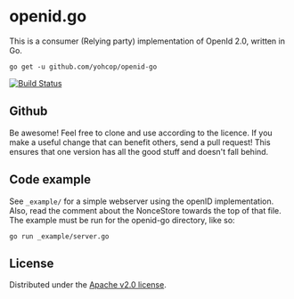 # openid.go

This is a consumer (Relying party) implementation of OpenId 2.0,
written in Go.

    go get -u github.com/yohcop/openid-go

[![Build Status](https://travis-ci.org/yohcop/openid-go.svg?branch=master)](https://travis-ci.org/yohcop/openid-go)

## Github

Be awesome! Feel free to clone and use according to the licence.
If you make a useful change that can benefit others, send a
pull request! This ensures that one version has all the good stuff
and doesn't fall behind.

## Code example

See `_example/` for a simple webserver using the openID
implementation. Also, read the comment about the NonceStore towards
the top of that file. The example must be run for the openid-go
directory, like so:

    go run _example/server.go

## License

Distributed under the [Apache v2.0 license](http://www.apache.org/licenses/LICENSE-2.0.html).
